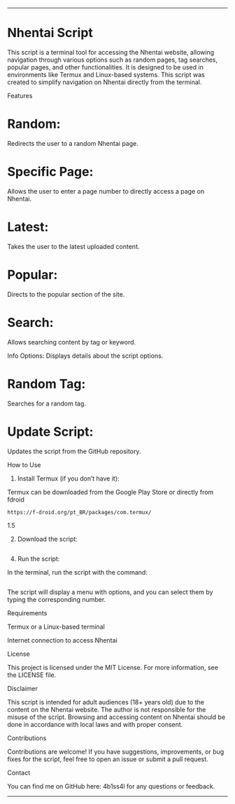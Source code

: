
---

# Nhentai Script

This script is a terminal tool for accessing the Nhentai website, allowing navigation through various options such as random pages, tag searches, popular pages, and other functionalities. It is designed to be used in environments like Termux and Linux-based systems. This script was created to simplify navigation on Nhentai directly from the terminal.

Features

# Random:
Redirects the user to a random Nhentai page.

# Specific Page:
Allows the user to enter a page number to directly access a page on Nhentai.

# Latest:
Takes the user to the latest uploaded content.

# Popular:
Directs to the popular section of the site.

# Search:
Allows searching content by tag or keyword.

Info Options: Displays details about the script options.

# Random Tag:
Searches for a random tag.

# Update Script:
Updates the script from the GitHub repository.


How to Use

1. Install Termux (if you don’t have it):

Termux can be downloaded from the Google Play Store or directly from fdroid
```ShellSession
https://f-droid.org/pt_BR/packages/com.termux/
```

1.5 



2. Download the script:
 ```ShellSession

```

 


4. Run the script:

In the terminal, run the script with the command:

```ShellSession

```


The script will display a menu with options, and you can select them by typing the corresponding number.



Requirements

Termux or a Linux-based terminal

Internet connection to access Nhentai


License

This project is licensed under the MIT License. For more information, see the LICENSE file.

Disclaimer

This script is intended for adult audiences (18+ years old) due to the content on the Nhentai website. The author is not responsible for the misuse of the script. Browsing and accessing content on Nhentai should be done in accordance with local laws and with proper consent.

Contributions

Contributions are welcome! If you have suggestions, improvements, or bug fixes for the script, feel free to open an issue or submit a pull request.

Contact

You can find me on GitHub here: 4b1ss4l for any questions or feedback.


---


